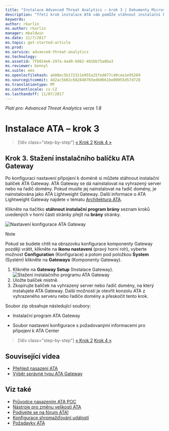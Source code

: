 ```yaml
---
title: "Instalace Advanced Threat Analytics – krok 3 | Dokumenty Microsoftu"
description: "Třetí krok instalace ATA vám pomůže stáhnout instalační balíček ATA Gateway."
keywords: 
author: rkarlin
ms.author: rkarlin
manager: mbaldwin
ms.date: 11/7/2017
ms.topic: get-started-article
ms.prod: 
ms.service: advanced-threat-analytics
ms.technology: 
ms.assetid: 7fb024e6-297a-4ad9-b962-481bb75a0ba3
ms.reviewer: bennyl
ms.suite: ems
ms.openlocfilehash: ab80ec5b172311e955a25fed677c40cee1e95269
ms.sourcegitcommit: 4d2ac5b02c682840703edb0661be09055d57d728
ms.translationtype: MT
ms.contentlocale: cs-CZ
ms.lasthandoff: 11/07/2017
---
```

*Platí pro: Advanced Threat Analytics verze 1.8*



# <a name="install-ata---step-3"></a>Instalace ATA – krok 3

>[!div class="step-by-step"]
[« Krok 2](install-ata-step2.md)
[Krok 4 »](install-ata-step4.md)

## <a name="step-3-download-the-ata-gateway-setup-package"></a>Krok 3. Stažení instalačního balíčku ATA Gateway
Po konfiguraci nastavení připojení k doméně si můžete stáhnout instalační balíček ATA Gateway. ATA Gateway se dá nainstalovat na vyhrazený server nebo na řadič domény. Pokud musíte jej nainstalovat na řadič domény, je nainstalována jako ATA Lightweight Gateway. Další informace o ATA Lightweight Gateway najdete v tématu [Architektura ATA](ata-architecture.md). 

Klikněte na tlačítko **stáhnout instalační program brány** seznam kroků uvedených v horní části stránky přejít na **brány** stránky.

![Nastavení konfigurace ATA Gateway](media/ATA_1.7-welcome-download-gateway.PNG)

> [!NOTE] 
> Pokud se budete chtít na obrazovku konfigurace komponenty Gateway později vrátit, klikněte na **ikonu nastavení** (pravý horní roh), vyberte možnost **Configuration** (Konfigurace) a potom pod položkou **System** (Systém) klikněte na **Gateways** (Komponenty Gateway).  

1.  Klikněte na **Gateway Setup** (Instalace Gateway).
  ![Stažení instalačního programu ATA Gateway](media/download-gateway-setup.png)
2.  Uložte balíček místně.
3.  Zkopírujte balíček na vyhrazený server nebo řadič domény, na který instalujete ATA Gateway. Další možností je otevřít konzolu ATA z vyhrazeného serveru nebo řadiče domény a přeskočit tento krok.

Soubor zip obsahuje následující soubory:

-   Instalační program ATA Gateway

-   Soubor nastavení konfigurace s požadovanými informacemi pro připojení k ATA Center


>[!div class="step-by-step"]
[« Krok 2](install-ata-step2.md)
[Krok 4 »](install-ata-step4.md)


## <a name="related-videos"></a>Související videa
- [Přehled nasazení ATA](https://channel9.msdn.com/Shows/Microsoft-Security/Overview-of-ATA-Deployment-in-10-Minutes)
- [Výběr správné typu ATA Gateway](https://channel9.msdn.com/Shows/Microsoft-Security/ATA-Deployment-Choose-the-Right-Gateway-Type)

## <a name="see-also"></a>Viz také
- [Průvodce nasazením ATA POC](http://aka.ms/atapoc)
- [Nástroje pro změnu velikosti ATA](http://aka.ms/atasizingtool)
- [Podívejte se na fórum ATA!](https://social.technet.microsoft.com/Forums/security/home?forum=mata)
- [Konfigurace shromažďování událostí](configure-event-collection.md)
- [Požadavky ATA](ata-prerequisites.md)

